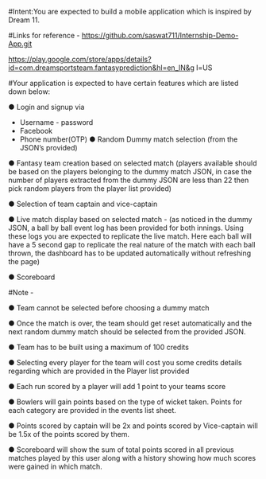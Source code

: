 #Intent:You are expected to build a mobile application which is inspired by Dream 11.

#Links for reference - https://github.com/saswat711/Internship-Demo-App.git

https://play.google.com/store/apps/details?id=com.dreamsportsteam.fantasyprediction&hl=en_IN&g
l=US

#Your application is expected to have certain features which are listed down below:

● Login and signup via
- Username - password
- Facebook
- Phone number(OTP)
● Random Dummy match selection (from the JSON’s provided)

● Fantasy team creation based on selected match (players available should be based on the
players belonging to the dummy match JSON, in case the number of players extracted from the
dummy JSON are less than 22 then pick random players from the player list provided)

● Selection of team captain and vice-captain

● Live match display based on selected match -
(as noticed in the dummy JSON, a ball by ball event log has been provided for both innings. Using
these logs you are expected to replicate the live match. Here each ball will have a 5 second gap
to replicate the real nature of the match with each ball thrown, the dashboard has to be updated
automatically without refreshing the page)

● Scoreboard

#Note -

● Team cannot be selected before choosing a dummy match

● Once the match is over, the team should get reset automatically and the next random dummy
match should be selected from the provided JSON.

● Team has to be built using a maximum of 100 credits

● Selecting every player for the team will cost you some credits details regarding which are
provided in the Player list provided

● Each run scored by a player will add 1 point to your teams score

● Bowlers will gain points based on the type of wicket taken. Points for each category are
provided in the events list sheet.

● Points scored by captain will be 2x and points scored by Vice-captain will be 1.5x of the points
scored by them.

● Scoreboard will show the sum of total points scored in all previous matches played by this user
along with a history showing how much scores were gained in which match.